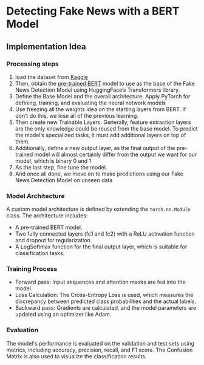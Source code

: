 # Detecting Fake News with a BERT Model

## Implementation Idea

### Processing steps

1. load the dataset from [Kaggle](https://www.kaggle.com/datasets/clmentbisaillon/fake-and-real-news-dataset)
2. Then, obtain the [pre-trained BERT](https://huggingface.co/google-bert/bert-base-uncased) model to use as the base of the Fake News Detection Model using HuggingFace’s Transformers library.
3. Define the Base Model and the overall architecture. Apply PyTorch for defining, training, and evaluating the neural network models
4. Use freezing all the weights idea on the starting layers from BERT. If don’t do this, we lose all of the previous learning.
5. Then create new Trainable Layers. Generally, feature extraction layers are the only knowledge could be reused from the base model. To predict the model’s specialized tasks, it must add additional layers on top of them.
6. Additionally, define a new output layer, as the final output of the pre-trained model will almost certainly differ from the output we want for our model, which is binary 0 and 1
7. As the last step, fine tune the model.
8. And once all done, we move on to make predictions using our Fake News Detection Model on unseen data

### Model Architecture

A custom model architecture is defined by extending the ```torch.nn.Module``` class. The architecture includes:

- A pre-trained BERT model.
- Two fully connected layers (fc1 and fc2) with a ReLU activation function and dropout for regularization.
- A LogSoftmax function for the final output layer, which is suitable for classification tasks.

### Training Process

- Forward pass: Input sequences and attention masks are fed into the model.
- Loss Calculation: The Cross-Entropy Loss is used, which measures the discrepancy between predicted class probabilities and the actual labels.
- Backward pass: Gradients are calculated, and the model parameters are updated using an optimizer like Adam.

### Evaluation

The model's performance is evaluated on the validation and test sets using metrics, including accuracy, precision, recall, and F1 score. The Confusion Matrix is also used to visualize the classification results.
